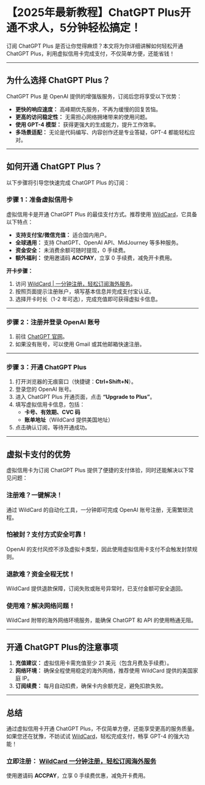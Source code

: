 # 【2025年最新教程】ChatGPT Plus开通不求人，5分钟轻松搞定！

订阅 ChatGPT Plus 是否让你觉得麻烦？本文将为你详细讲解如何轻松开通 ChatGPT Plus，利用虚拟信用卡完成支付，不仅简单方便，还能省钱！

---

## 为什么选择 ChatGPT Plus？

ChatGPT Plus 是 OpenAI 提供的增强版服务，订阅后您将享受以下优势：

- **更快的响应速度：** 高峰期优先服务，不再为缓慢的回复苦恼。
- **更高的访问稳定性：** 无需担心网络拥堵带来的使用问题。
- **使用 GPT-4 模型：** 获得更强大的生成能力，提升工作效率。
- **多场景适配：** 无论是代码编写、内容创作还是专业答疑，GPT-4 都能轻松应对。

---

## 如何开通 ChatGPT Plus？

以下步骤将引导您快速完成 ChatGPT Plus 的订阅：

### **步骤 1：准备虚拟信用卡**

虚拟信用卡是开通 ChatGPT Plus 的最佳支付方式。推荐使用 [WildCard](https://bit.ly/bewildcard)，它具备以下特点：
- **支持支付宝/微信充值：** 适合国内用户。
- **全球通用：** 支持 ChatGPT、OpenAI API、MidJourney 等多种服务。
- **资金安全：** 未消费余额可随时提现，0 手续费。
- **额外福利：** 使用邀请码 **ACCPAY**，立享 0 手续费，减免开卡费用。

**开卡步骤：**
1. 访问 [WildCard | 一分钟注册，轻松订阅海外服务](https://bit.ly/bewildcard)。
2. 按照页面提示注册账户，填写基本信息并完成支付宝认证。
3. 选择开卡时长（1-2 年可选），完成充值即可获得虚拟卡信息。

---

### **步骤 2：注册并登录 OpenAI 账号**

1. 前往 [ChatGPT 官网](https://chat.openai.com/)。
2. 如果没有账号，可以使用 Gmail 或其他邮箱快速注册。

---

### **步骤 3：开通 ChatGPT Plus**

1. 打开浏览器的无痕窗口（快捷键：**Ctrl+Shift+N**）。
2. 登录您的 OpenAI 账号。
3. 进入 ChatGPT Plus 开通页面，点击 **“Upgrade to Plus”**。
4. 填写虚拟信用卡信息，包括：
   - **卡号、有效期、CVC 码**
   - **账单地址**（WildCard 提供美国地址）
5. 点击确认订阅，等待开通成功。

---

## 虚拟卡支付的优势

虚拟信用卡为订阅 ChatGPT Plus 提供了便捷的支付体验，同时还能解决以下常见问题：

### **注册难？一键解决！**
通过 WildCard 的自动化工具，一分钟即可完成 OpenAI 账号注册，无需繁琐流程。

### **怕被封？支付方式安全可靠！**
OpenAI 的支付风控不涉及虚拟卡类型，因此使用虚拟信用卡支付不会触发封禁规则。

### **退款难？资金全程无忧！**
WildCard 提供退款保障，订阅失败或账号异常时，已支付金额可安全退回。

### **使用难？解决网络问题！**
WildCard 附带的海外网络环境服务，能确保 ChatGPT 和 API 的使用畅通无阻。

---

## 开通 ChatGPT Plus的注意事项

1. **充值建议：** 虚拟信用卡需充值至少 21 美元（包含月费及手续费）。
2. **网络环境：** 确保全程使用稳定的海外网络，推荐使用 WildCard 提供的美国家庭 IP。
3. **订阅续费：** 每月自动扣费，确保卡内余额充足，避免扣款失败。

---

## 总结

通过虚拟信用卡开通 ChatGPT Plus，不仅简单方便，还能享受更高的服务质量。如果您还在犹豫，不妨试试 [WildCard](https://bit.ly/bewildcard)，轻松完成支付，畅享 GPT-4 的强大功能！

### **立即注册：** [WildCard 一分钟注册，轻松订阅海外服务](https://bit.ly/bewildcard)  
使用邀请码 **ACCPAY**，立享 0 手续费优惠，减免开卡费用。
